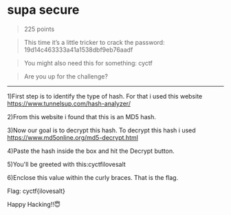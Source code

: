 # supa secure

> 225 points

> This time it’s a little tricker to crack the password: 19d14c463333a41a1538dbf9eb76aadf

> You might also need this for something: cyctf

> Are you up for the challenge?

-----------------------------------------------------------------------------------------------------------
1)First step is to identify the type of hash. For that i used this website
https://www.tunnelsup.com/hash-analyzer/

2)From this website i found that this is an MD5 hash.

3)Now our goal is to decrypt this hash. To decrypt this hash i used
https://www.md5online.org/md5-decrypt.html

4)Paste the hash inside the box and hit the Decrypt button.

5)You'll be greeted with this:cyctfilovesalt

6)Enclose this value within the curly braces. That is the flag.


Flag: cyctf{ilovesalt}

Happy Hacking!!😇
